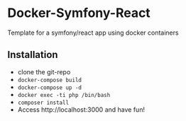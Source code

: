 # Docker-Symfony-React
Template for a symfony/react app using docker containers

## Installation
- clone the git-repo
- ``docker-compose build``
- ``docker-compose up -d``
- ``docker exec -ti php /bin/bash``
- ``composer install``
- Access http://localhost:3000 and have fun!
